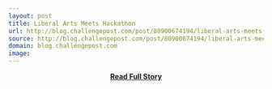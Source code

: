 ```yaml
---
layout: post
title: Liberal Arts Meets Hackathon
url: http://blog.challengepost.com/post/80900674194/liberal-arts-meets-hackathon
source: http://blog.challengepost.com/post/80900674194/liberal-arts-meets-hackathon
domain: blog.challengepost.com
image: 
---
```


<p></p>
<center><p><a href="http://blog.challengepost.com/post/80900674194/liberal-arts-meets-hackathon" style='padding:25px; font-sze:18px; font-weight: bold;'>Read Full Story</a></p></center>
